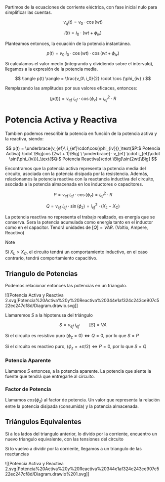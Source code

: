 Partimos de la ecuaciones de corriente eléctrica, con fase inicial nulo para simplificar las cuentas.

$$
v_q(t) = v_0 \cdot \cos(wt)
$$

$$
i(t) = i_0 \cdot (wt + \phi_{iv})
$$

Planteamos entonces, la ecuación de la potencia instantánea.

$$
p(t) = v_0\ i_0 \cdot \cos(wt) \cdot \cos(wt +\phi_{iv})
$$

Si calculamos el valor medio (integrando y dividiendo sobre el intervalo), llegamos a la expresión de la potencia media.

$$
\langle p(t) \rangle = \frac{v_0\ i_0}{2} \cdot \cos (\phi_{iv} )
$$

Remplazando las amplitudes por sus valores eficaces, entonces:

$$
\langle p(t) \rangle =v_{ef}\ i_{ef}  \cdot \cos(\phi_z) =i_{ef}^2 \cdot R
$$

# Potencia Activa y Reactiva

Tambien podemos reescribir la potencia en función de la potencia activa y la reactiva, siendo:

$$
p(t) = \underbrace{v_{ef}\ i_{ef}\cdot\cos(\phi_{iv})}_\text{$P:$ Potencia Activa} \cdot \Big[cos (2wt + 1)\Big] \ \underbrace{- v_{ef} \cdot i_{ef}\cdot \sin(\phi_{iv})}_\text{$Q:$ Potencia Reactiva}\cdot \Big[\sin(2wt)\Big]
$$

Encontramos que la potencia activa representa la potencia media del circuito, asociada con la potencia disipada por la resistencia. Además, relacionamos la potencia reactiva con la reactancia inductiva del circuito, asociada a la potencia almacenada en los inductores o capacitores.

$$
P = v_{ef}\ i_{ef} \cdot \cos(\phi_z)=i_{ef}^2 \cdot R
$$

$$
Q = v_{ef}\ i_{ef} \cdot  \sin(\phi_z) = i_{ef}^2 \cdot (X_L - X_C)
$$

La potencia reactiva no representa el trabajo realizado, es energía que se conserva. Sera la potencia acumulada como energía tanto en el inductor como en el capacitor. Tendrá unidades de $[Q] = VAR$. (Voltio, Ampere, Reactivo)

> [!note]
> Si $X_L > X_C$, el circuito tendrá un comportamiento inductivo, en el caso contrario, tendrá comportamiento capacitivo.


## Triangulo de Potencias

Podemos relacionar entonces las potencias en un triangulo.

![[Potencia Activa y Reactiva 2.svg|Potencia%20Activa%20y%20Reactiva%20344e1af324c243ce907c522ec247cf8d/Diagram.drawio.svg]]

Llamaremos $S$ a la hipotenusa del triángulo

$$
S = v_{ef} \ i_{ef} \qquad [S] = VA
$$

Si el circuito es resistivo puro $(\phi_z = 0) \iff Q = 0$, por lo que $S = P$

Si el circuito es reactivo puro, $(\phi_z = \pm\pi/2) \iff P = 0$, por lo que $S = Q$

### Potencia Aparente

Llamamos $S$ entonces, a la potencia aparente. La potencia que siente la fuente que tendrá que entregarle al circuito.

### Factor de Potencia

Llamamos $cos(\phi_z)$ al factor de potencia. Un valor que representa la relación entre la potencia disipada (consumida) y la potencia almacenada.

## Triángulos Equivalentes

Si a los lados del triangulo anterior, lo divido por la corriente, encuentro un nuevo triangulo equivalente, con las tensiones del circuito

Si lo vuelvo a dividir por la corriente, llegamos a un triangulo de las reactancias

![[Potencia Activa y Reactiva 2.svg|Potencia%20Activa%20y%20Reactiva%20344e1af324c243ce907c522ec247cf8d/Diagram.drawio%201.svg]]
